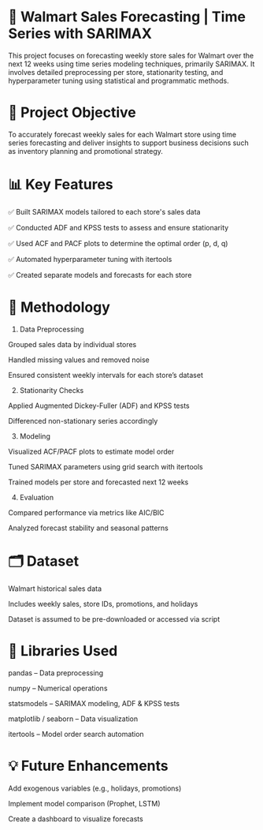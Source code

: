 # **🛒 Walmart Sales Forecasting | Time Series with SARIMAX**

This project focuses on forecasting weekly store sales for Walmart over the next 12 weeks using time series modeling techniques, 
primarily SARIMAX. It involves detailed preprocessing per store, stationarity testing, and hyperparameter tuning using statistical 
and programmatic methods.

# 📌 Project Objective

To accurately forecast weekly sales for each Walmart store using time series forecasting and deliver
insights to support business decisions such as inventory planning and promotional strategy.

# 📊 Key Features

✅ Built SARIMAX models tailored to each store's sales data

✅ Conducted ADF and KPSS tests to assess and ensure stationarity

✅ Used ACF and PACF plots to determine the optimal order (p, d, q)

✅ Automated hyperparameter tuning with itertools

✅ Created separate models and forecasts for each store

# 🧠 Methodology

1. Data Preprocessing

Grouped sales data by individual stores

Handled missing values and removed noise

Ensured consistent weekly intervals for each store’s dataset

2. Stationarity Checks

Applied Augmented Dickey-Fuller (ADF) and KPSS tests

Differenced non-stationary series accordingly

3. Modeling

Visualized ACF/PACF plots to estimate model order

Tuned SARIMAX parameters using grid search with itertools

Trained models per store and forecasted next 12 weeks

4. Evaluation

Compared performance via metrics like AIC/BIC

Analyzed forecast stability and seasonal patterns

# 🗂️ Dataset

Walmart historical sales data

Includes weekly sales, store IDs, promotions, and holidays

Dataset is assumed to be pre-downloaded or accessed via script

# 🧪 Libraries Used

pandas – Data preprocessing

numpy – Numerical operations

statsmodels – SARIMAX modeling, ADF & KPSS tests

matplotlib / seaborn – Data visualization

itertools – Model order search automation

# 💡 Future Enhancements

Add exogenous variables (e.g., holidays, promotions)

Implement model comparison (Prophet, LSTM)

Create a dashboard to visualize forecasts
